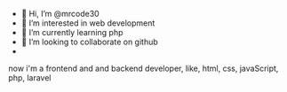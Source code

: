 - 👋 Hi, I’m @mrcode30
- 👀 I’m interested in web development
- 🌱 I’m currently learning php
- 💞️ I’m looking to collaborate on github
- 

now i'm a frontend and and backend developer, 
like,
html, css, javaScript, php, laravel
